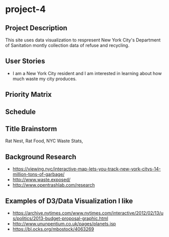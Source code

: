 # project-4

## Project Description
This site uses data visualization to respresent New York City's Department of Sanitation montly collection data of refuse and recycling.

## User Stories
- I am a New York City resident and I am interested in learning about how much waste my city produces.

## Priority Matrix

## Schedule

## Title Brainstorm
Rat Nest, Rat Food, NYC Waste Stats, 



## Background Research

- https://viewing.nyc/interactive-map-lets-you-track-new-york-citys-14-million-tons-of-garbage/
- http://www.waste.exposed/
- http://www.opentrashlab.com/research


## Examples of D3/Data Visualization I like
- https://archive.nytimes.com/www.nytimes.com/interactive/2012/02/13/us/politics/2013-budget-proposal-graphic.html
- http://www.ununpentium.co.uk/pages/planets.jsp
- https://bl.ocks.org/mbostock/4063269
